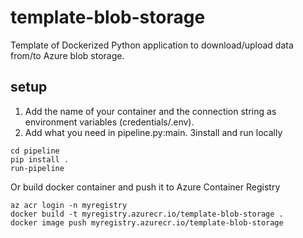 # template-blob-storage
Template of Dockerized Python application to download/upload data from/to Azure blob storage.

## setup
1. Add the name of your container and the connection string as environment variables (credentials/.env).
2. Add what you need in pipeline.py:main.
3install and run locally
```
cd pipeline
pip install .
run-pipeline
```
Or build docker container and push it to Azure Container Registry
```
az acr login -n myregistry
docker build -t myregistry.azurecr.io/template-blob-storage .
docker image push myregistry.azurecr.io/template-blob-storage
```